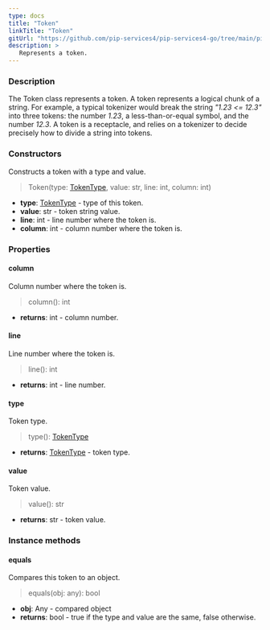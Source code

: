 ```yaml
---
type: docs
title: "Token"
linkTitle: "Token"
gitUrl: "https://github.com/pip-services4/pip-services4-go/tree/main/pip-services4-expressions-go"
description: > 
   Represents a token.
---
```


### Description

The Token class represents a token.  A token represents a logical chunk of a string. For example, a typical tokenizer would break the string *"1.23 <= 12.3"* into three tokens: the number *1.23*, a less-than-or-equal symbol, and the number *12.3*. A token is a receptacle, and relies on a tokenizer to decide precisely how to divide a string into tokens.

### Constructors
Constructs a token with a type and value.

> Token(type: [TokenType](../token_type), value: str, line: int, column: int)

- **type**: [TokenType](../token_type) - type of this token.
- **value**: str - token string value.
- **line**: int - line number where the token is.
- **column**: int - column number where the token is.

### Properties

#### column
Column number where the token is.

> column(): int

- **returns**: int - column number.

#### line
Line number where the token is.

> line(): int

- **returns**: int - line number.


#### type
Token type.

> type(): [TokenType](../token_type)

- **returns**: [TokenType](../token_type) - token type.


#### value
Token value.

> value(): str

- **returns**: str - token value.

### Instance methods

#### equals
Compares this token to an object.
> equals(obj: any): bool

- **obj**: Any - compared object
- **returns**: bool - true if the type and value are the same, false otherwise.

